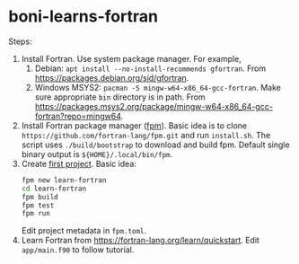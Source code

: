 # boni-learns-fortran

Steps:

1.  Install Fortran.
    Use system package manager. For example,
    1.  Debian: `apt install --no-install-recommends gfortran`.
        From <https://packages.debian.org/sid/gfortran>.
    2.  Windows MSYS2: `pacman -S mingw-w64-x86_64-gcc-fortran`.
        Make sure appropriate `bin` directory is in path.
        From <https://packages.msys2.org/package/mingw-w64-x86_64-gcc-fortran?repo=mingw64>.
2.  Install Fortran package manager
    ([fpm](https://github.com/fortran-lang/fpm)).
    Basic idea is to clone `https://github.com/fortran-lang/fpm.git`
    and run `install.sh`.
    The script uses `./build/bootstrap` to download and build fpm.
    Default single binary output is `${HOME}/.local/bin/fpm`.
3.  Create [first project](https://fpm.fortran-lang.org/en/tutorial/hello-fpm.html).
    Basic idea:
    ```sh
    fpm new learn-fortran
    cd learn-fortran
    fpm build
    fpm test
    fpm run
    ```
    Edit project metadata in `fpm.toml`.
4.  Learn Fortran from <https://fortran-lang.org/learn/quickstart>.
    Edit `app/main.f90` to follow tutorial.
